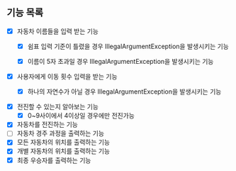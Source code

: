 ## 기능 목록

- [x] 자동차 이름들을 입력 받는 기능
    - [x] 쉼표 입력 기준이 틀렸을 경우 IllegalArgumentException을 발생시키는 기능
    - [x] 이름이 5자 초과일 경우 IllegalArgumentException을 발생시키는 기능


- [x] 사용자에게 이동 횟수 입력을 받는 기능
    - [x] 하나의 자연수가 아닐 경우 IllegalArgumentException을 발생시키는 기능


- [x] 전진할 수 있는지 알아보는 기능
    - [x] 0~9사이에서 4이상일 경우에만 전진가능

- [x] 자동차를 전진하는 기능
- [ ] 자동차 경주 과정을 출력하는 기능
- [x] 모든 자동차의 위치를 출력하는 기능
- [x] 개별 자동차의 위치를 출력하는 기능
- [x] 최종 우승자를 출력하는 기능